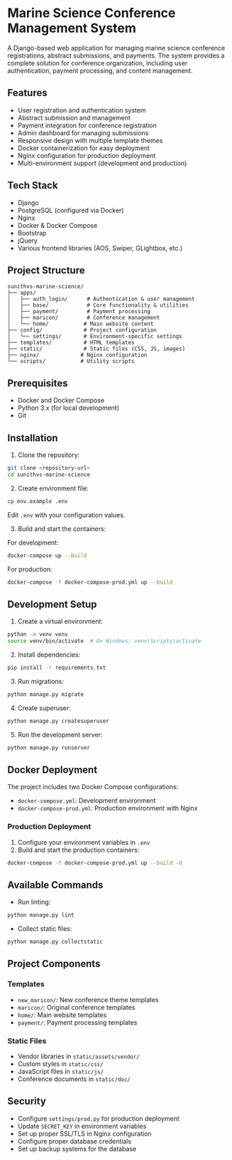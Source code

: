 # Marine Science Conference Management System

A Django-based web application for managing marine science conference registrations, abstract submissions, and payments. The system provides a complete solution for conference organization, including user authentication, payment processing, and content management.

## Features

- User registration and authentication system
- Abstract submission and management
- Payment integration for conference registration
- Admin dashboard for managing submissions
- Responsive design with multiple template themes
- Docker containerization for easy deployment
- Nginx configuration for production deployment
- Multi-environment support (development and production)

## Tech Stack

- Django
- PostgreSQL (configured via Docker)
- Nginx
- Docker & Docker Compose
- Bootstrap
- jQuery
- Various frontend libraries (AOS, Swiper, GLightbox, etc.)

## Project Structure

```
sunithvs-marine-science/
├── apps/
│   ├── auth_login/      # Authentication & user management
│   ├── base/            # Core functionality & utilities
│   ├── payment/         # Payment processing
│   ├── maricon/         # Conference management
│   └── home/           # Main website content
├── config/             # Project configuration
│   └── settings/       # Environment-specific settings
├── templates/          # HTML templates
├── static/             # Static files (CSS, JS, images)
├── nginx/             # Nginx configuration
└── scripts/           # Utility scripts
```

## Prerequisites

- Docker and Docker Compose
- Python 3.x (for local development)
- Git

## Installation

1. Clone the repository:
```bash
git clone <repository-url>
cd sunithvs-marine-science
```

2. Create environment file:
```bash
cp env.example .env
```
Edit `.env` with your configuration values.

3. Build and start the containers:

For development:
```bash
docker-compose up --build
```

For production:
```bash
docker-compose -f docker-compose-prod.yml up --build
```

## Development Setup

1. Create a virtual environment:
```bash
python -m venv venv
source venv/bin/activate  # On Windows: venv\Scripts\activate
```

2. Install dependencies:
```bash
pip install -r requirements.txt
```

3. Run migrations:
```bash
python manage.py migrate
```

4. Create superuser:
```bash
python manage.py createsuperuser
```

5. Run the development server:
```bash
python manage.py runserver
```

## Docker Deployment

The project includes two Docker Compose configurations:

- `docker-compose.yml`: Development environment
- `docker-compose-prod.yml`: Production environment with Nginx

### Production Deployment

1. Configure your environment variables in `.env`
2. Build and start the production containers:
```bash
docker-compose -f docker-compose-prod.yml up --build -d
```

## Available Commands

- Run linting:
```bash
python manage.py lint
```

- Collect static files:
```bash
python manage.py collectstatic
```

## Project Components

### Templates
- `new_maricon/`: New conference theme templates
- `maricon/`: Original conference templates
- `home/`: Main website templates
- `payment/`: Payment processing templates

### Static Files
- Vendor libraries in `static/assets/vendor/`
- Custom styles in `static/css/`
- JavaScript files in `static/js/`
- Conference documents in `static/doc/`

## Security

- Configure `settings/prod.py` for production deployment
- Update `SECRET_KEY` in environment variables
- Set up proper SSL/TLS in Nginx configuration
- Configure proper database credentials
- Set up backup systems for the database
